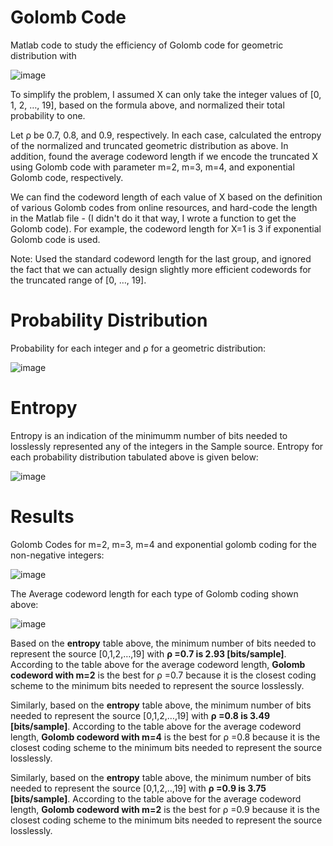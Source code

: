 # Golomb Code

Matlab code to study the efficiency of Golomb code for geometric distribution with

![image](https://user-images.githubusercontent.com/33042545/102414158-e1c97a80-3faa-11eb-8e3f-2f7a60cd97f4.png)


To simplify the problem, I assumed X can only take the integer values of [0, 1, 2, …, 19], based on the formula above, and normalized their total probability to one.

Let ρ be 0.7, 0.8, and 0.9, respectively. In each case, calculated the entropy of the normalized and truncated geometric distribution as above. In addition, found the average codeword length if we encode the truncated X using Golomb code with parameter m=2, m=3, m=4, and exponential Golomb code, respectively. 

We can find the codeword length of each value of X based on the definition of various Golomb codes from online resources, and hard-code the length in the Matlab file - (I didn't do it that way, I wrote a function to get the Golomb code). For example, the codeword length for X=1 is 3 if exponential Golomb code is used. 

Note: Used the standard codeword length for the last group, and ignored the fact that we can actually design slightly more efficient codewords for the truncated range of [0, …, 19].


# Probability Distribution

Probability for each integer and ⍴ for a geometric distribution: 

![image](https://user-images.githubusercontent.com/33042545/102414840-0a05a900-3fac-11eb-93f7-f4a75ffffcdb.png)


# Entropy 
Entropy is an indication of the minimumm number of bits needed to losslessly represented any of the integers in the Sample source. Entropy for each probability distribution tabulated above is given below: 

![image](https://user-images.githubusercontent.com/33042545/102415238-af208180-3fac-11eb-8ab0-2edbfa9484b2.png)

# Results

Golomb Codes for m=2, m=3, m=4 and exponential golomb coding for the non-negative integers:

![image](https://user-images.githubusercontent.com/33042545/102415852-c0b65900-3fad-11eb-95a9-00dfcb0762db.png)

The Average codeword length for each type of Golomb coding shown above: 

![image](https://user-images.githubusercontent.com/33042545/102416022-ff4c1380-3fad-11eb-9ae9-4a9d0b7e743a.png)

Based on the **entropy** table above, the minimum number of bits needed to represent the source [0,1,2,…,19] with **ρ =0.7 is 2.93 [bits/sample]**. According to the table above for the average codeword length, **Golomb codeword with m=2** is the best for ρ =0.7 because it is the closest coding scheme to the minimum bits needed to represent the source losslessly.

Similarly, based on the **entropy** table above, the minimum number of bits needed to represent the source [0,1,2,…,19] with **ρ =0.8 is 3.49 [bits/sample]**. According to the table above for the average codeword length, **Golomb codeword with m=4** is the best for ρ =0.8 because it is the closest coding scheme to the minimum bits needed to represent the source losslessly.

Similarly, based on the **entropy** table above, the minimum number of bits needed to represent the source [0,1,2,..,19] with **ρ =0.9 is 3.75 [bits/sample]**. According to the table above for the average codeword length, **Golomb codeword with m=2** is the best for ρ =0.9 because it is the closest coding scheme to the minimum bits needed to represent the source losslessly.

